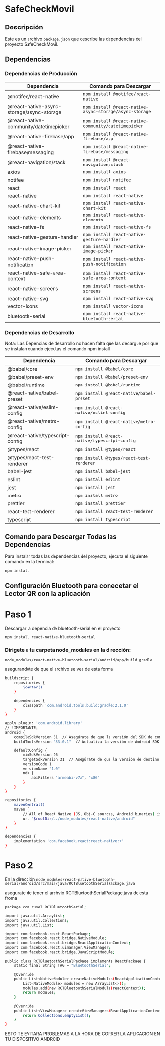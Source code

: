 # SafeCheckMovil

## Descripción
Este es un archivo `package.json` que describe las dependencias del proyecto SafeCheckMovil.

## Dependencias

### Dependencias de Producción

| Dependencia                                     | Comando para Descargar        |
|-------------------------------------------------|-------------------------------|
| @notifee/react-native                           | `npm install @notifee/react-native` |
| @react-native-async-storage/async-storage       | `npm install @react-native-async-storage/async-storage` |
| @react-native-community/datetimepicker           | `npm install @react-native-community/datetimepicker` |
| @react-native-firebase/app                       | `npm install @react-native-firebase/app` |
| @react-native-firebase/messaging                 | `npm install @react-native-firebase/messaging` |
| @react-navigation/stack                         | `npm install @react-navigation/stack` |
| axios                                           | `npm install axios` |
| notifee                                         | `npm install notifee` |
| react                                           | `npm install react` |
| react-native                                    | `npm install react-native` |
| react-native-chart-kit                          | `npm install react-native-chart-kit` |
| react-native-elements                           | `npm install react-native-elements` |
| react-native-fs                                 | `npm install react-native-fs` |
| react-native-gesture-handler                    | `npm install react-native-gesture-handler` |
| react-native-image-picker                       | `npm install react-native-image-picker` |
| react-native-push-notification                  | `npm install react-native-push-notification` |
| react-native-safe-area-context                  | `npm install react-native-safe-area-context` |
| react-native-screens                            | `npm install react-native-screens` |
| react-native-svg                                | `npm install react-native-svg` |
| vector-icons                                    | `npm install vector-icons` |
| bluetooth-serial|`npm install react-native-bluetooth-serial`|

### Dependencias de Desarrollo

Nota: Las Depencias de desarrollo no hacen falta que las decargue por que se instalan cuando ejecutas el comando npm install.

| Dependencia                                     | Comando para Descargar        |
|-------------------------------------------------|-------------------------------|
| @babel/core                                     | `npm install @babel/core` |
| @babel/preset-env                               | `npm install @babel/preset-env` |
| @babel/runtime                                  | `npm install @babel/runtime` |
| @react-native/babel-preset                      | `npm install @react-native/babel-preset` |
| @react-native/eslint-config                     | `npm install @react-native/eslint-config` |
| @react-native/metro-config                      | `npm install @react-native/metro-config` |
| @react-native/typescript-config                 | `npm install @react-native/typescript-config` |
| @types/react                                    | `npm install @types/react` |
| @types/react-test-renderer                      | `npm install @types/react-test-renderer` |
| babel-jest                                      | `npm install babel-jest` |
| eslint                                          | `npm install eslint` |
| jest                                            | `npm install jest` |
| metro                                           | `npm install metro` |
| prettier                                        | `npm install prettier` |
| react-test-renderer                            | `npm install react-test-renderer` |
| typescript                                     | `npm install typescript` |

## Comando para Descargar Todas las Dependencias
Para instalar todas las dependencias del proyecto, ejecuta el siguiente comando en la terminal:

```bash
npm install

```

## Configuración Bluetooth para conecetar el Lector QR con la aplicación

# Paso 1

Descargar la depencia de bluetooth-serial en el proyecto

```bash
npm install react-native-bluetooth-serial
```

### Dirigete a tu carpeta node_modules en la dirección:

`node_modules/react-native-bluetooth-serial/android/app/build.gradle`

asegurandote de que el archivo se vea de esta forma

```bash
buildscript {
    repositories {
        jcenter()
    }

    dependencies {
        classpath 'com.android.tools.build:gradle:2.1.0'
    }
}

apply plugin: 'com.android.library'
// !IMPORTANTE¡
android {
    compileSdkVersion 31  // Asegúrate de que la versión del SDK de compilación sea al menos 30
    buildToolsVersion "33.0.1"  // Actualiza la versión de Android SDK Build Tools a una compatible

    defaultConfig {
        minSdkVersion 16
        targetSdkVersion 31  // Asegúrate de que la versión de destino del SDK sea al menos 30
        versionCode 1
        versionName "1.0"
        ndk {
            abiFilters "armeabi-v7a", "x86"
        }
    }
}

repositories {
    mavenCentral()
    maven {
        // All of React Native (JS, Obj-C sources, Android binaries) is installed from npm
        url "$rootDir/../node_modules/react-native/android"
    }
}

dependencies {
    implementation 'com.facebook.react:react-native:+'
}

```

# Paso 2

En la dirección `node_modules/react-native-bluetooth-serial/android/src/main/java/RCTBluetoothSerialPackage.java`

asegurate de tener el archvio RCTBluetoothSerialPackage.java de esta froma

```bash
package com.rusel.RCTBluetoothSerial;

import java.util.ArrayList;
import java.util.Collections;
import java.util.List;

import com.facebook.react.ReactPackage;
import com.facebook.react.bridge.NativeModule;
import com.facebook.react.bridge.ReactApplicationContext;
import com.facebook.react.uimanager.ViewManager;
import com.facebook.react.bridge.JavaScriptModule;

public class RCTBluetoothSerialPackage implements ReactPackage {
    static final String TAG = "BluetoothSerial";

    @Override
    public List<NativeModule> createNativeModules(ReactApplicationContext reactContext) {
        List<NativeModule> modules = new ArrayList<>();
        modules.add(new RCTBluetoothSerialModule(reactContext));
        return modules;
    }

    @Override
    public List<ViewManager> createViewManagers(ReactApplicationContext reactContext) {
        return Collections.emptyList();
    }
}
```

ESTO TE EVITARA PROBLEMAS A LA HORA DE CORRER LA APLICACIÓN EN TU DISPOSITIVO ANDROID
